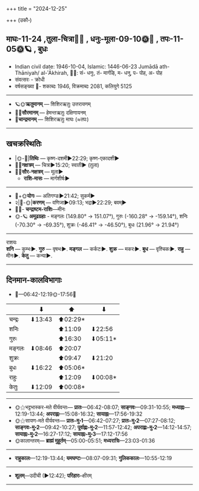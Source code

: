 +++
title = "2024-12-25"

+++
(उकौ॰)
## माघः-11-24  ,तुला-चित्रा🌛🌌  ,  धनुः-मूला-09-10🌞🌌  ,  तपः-11-05🌞🪐  , बुधः
- Indian civil date: 1946-10-04, Islamic: 1446-06-23 Jumādā ath-Thāniyah/ al-ʾĀkhirah, 🌌🌞: सं- धनुः, तं- मार्गऴि, म- धनु, प- पोह, अ- पोह
- संवत्सरः - क्रोधी
- वर्षसङ्ख्या 🌛- शकाब्दः 1946, विक्रमाब्दः 2081, कलियुगे 5125
___________________
- 🪐🌞**ऋतुमानम्** — शिशिरऋतुः उत्तरायणम्
- 🌌🌞**सौरमानम्** — हेमन्तऋतुः दक्षिणायनम्
- 🌛**चान्द्रमानम्** — शिशिरऋतुः माघः (≈तपः)
___________________


## खचक्रस्थितिः
- |🌞-🌛|**तिथिः** — कृष्ण-दशमी►22:29; कृष्ण-एकादशी►  
- 🌌🌛**नक्षत्रम्** — चित्रा►15:20; स्वाती► (तुला)  
- 🌌🌞**सौर-नक्षत्रम्** — मूला►  
  - **राशि-मासः** — मार्गशीर्षः► 
___________________
- 🌛+🌞**योगः** — अतिगण्डः►21:42; सुकर्म►  
- २|🌛-🌞|**करणम्** — वणिजा►09:13; भद्रा►22:29; बवम्►  
- 🌌🌛- **चन्द्राष्टम-राशिः**—मीनः  
- 🌞-🪐 **अमूढग्रहाः** - मङ्गलः (149.80° → 151.07°), गुरुः (-160.28° → -159.14°), शनिः (-70.30° → -69.35°), शुक्रः (-46.41° → -46.50°), बुधः (21.96° → 21.94°)
___________________
राशयः  
**शनि** — कुम्भः►. **गुरु** — वृषभः►. **मङ्गल** — कर्कटः►. **शुक्र** — मकरः►. **बुध** — वृश्चिकः►. **राहु** — मीनः►. **केतु** — कन्या►. 
___________________


## दिनमान-कालविभागाः
- 🌅—06:42-12:19🌞-17:56🌇  

|      |⬇     |⬆     |⬇     |
|------|-----|-----|------|
|चन्द्रः|⬇13:43 |⬆02:29*|     |
|शनिः   |     |⬆11:09 |⬇22:56 |
|गुरुः  |     |⬆16:30 |⬇05:11*|
|मङ्गलः |⬇08:46 |⬆20:07 |     |
|शुक्रः |     |⬆09:47 |⬇21:20 |
|बुधः   |⬇16:22 |⬆05:06*|     |
|राहुः  |     |⬆12:09 |⬇00:08*|
|केतुः  |⬇12:09 |⬆00:08*|     |
___________________
- 🌞⚝भट्टभास्कर-मते वीर्यवन्तः— **प्रातः**—06:42-08:07; **साङ्गवः**—09:31-10:55; **मध्याह्नः**—12:19-13:44; **अपराह्णः**—15:08-16:32; **सायाह्नः**—17:56-19:32  
- 🌞⚝सायण-मते वीर्यवन्तः— **प्रातः-मु॰1**—06:42-07:27; **प्रातः-मु॰2**—07:27-08:12; **साङ्गवः-मु॰2**—09:42-10:27; **पूर्वाह्णः-मु॰2**—11:57-12:42; **अपराह्णः-मु॰2**—14:12-14:57; **सायाह्नः-मु॰2**—16:27-17:12; **सायाह्नः-मु॰3**—17:12-17:56  
- 🌞कालान्तरम्— **ब्राह्मं मुहूर्तम्**—05:00-05:51; **मध्यरात्रिः**—23:03-01:36  
___________________
- **राहुकालः**—12:19-13:44; **यमघण्टः**—08:07-09:31; **गुलिककालः**—10:55-12:19  
___________________
- **शूलम्**—उदीची (►12:42); **परिहारः**–क्षीरम्  
___________________
